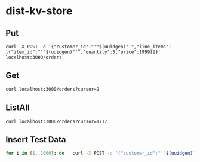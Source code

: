 # dist-kv-store

## Put
`curl -X POST -d '{"customer_id":"'"$(uuidgen)"'","line_items":[{"item_id":"'"$(uuidgen)"'","quantity":5,"price":1999}]}' localhost:3000/orders`

## Get
`curl localhost:3000/orders?cursor=2`

## ListAll
`curl localhost:3000/orders?cursor=1717`



## Insert Test Data
```bash
for i in {1..1000}; do   curl -X POST -d '{"customer_id":"'"$(uuidgen)"'","line_items":[{"item_id":"'"$(uuidgen)"'","quantity":5,"price":1999}]}' localhost:3000/orders; done  
```
